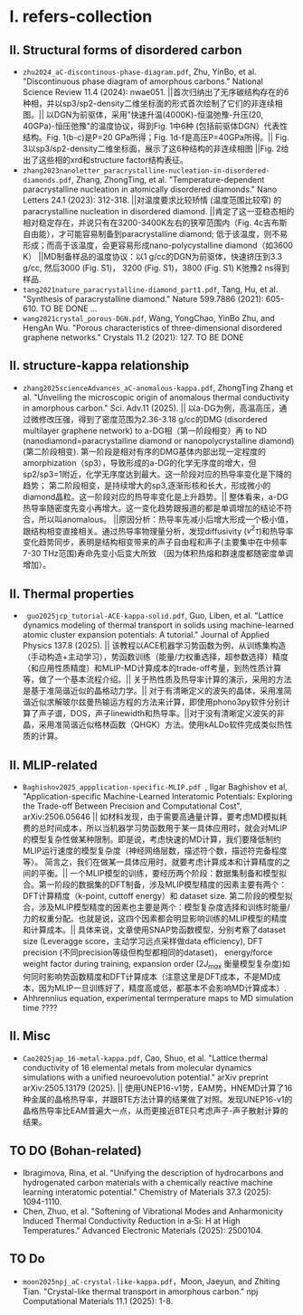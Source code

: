 # I. refers-collection
## II. Structural forms of disordered carbon
- `zhu2024_aC-discontinous-phase-diagram.pdf`, Zhu, YinBo, et al. "Discontinuous phase diagram of amorphous carbons." National Science Review 11.4 (2024): nwae051. ||首次归纳出了无序碳结构存在的6种相，并以sp3/sp2-density二维坐标面的形式首次绘制了它们的非连续相图。|| 以DGN为前驱体，采用"快速升温(4000K)-恒温弛豫-升压(20, 40GPa)-恒压弛豫"的温度协议，得到Fig. 1中6种 (包括前驱体DGN）代表性结构。Fig. 1(b-c)是P=20 GPa所得；Fig. 1d-f是高压P=40GPa所得。|| Fig. 3以sp3/sp2-density二维坐标面，展示了这6种结构的非连续相图 ||Fig. 2给出了这些相的xrd和structure factor结构表征。
- `zhang2023nanoletter_paracrystalline-nucleation-in-disordered-diamonds.pdf`, Zhang, ZhongTing, et al. "Temperature-dependent paracrystalline nucleation in atomically disordered diamonds." Nano Letters 24.1 (2023): 312-318.  ||对温度要求比较矫情 (温度范围比较窄) 的paracrystalline nucleation in disordered diamond. ||肯定了这一亚稳态相的相对稳定存在，并说只有在3200-3400K左右的狭窄范围内（Fig. 4c吉布斯自由能），才可能容易制备到paracrystalline diamond; 低于该温度，则不易形成；而高于该温度，会更容易形成nano-polycystalline diamond（如3600 K） ||MD制备样品的温度协议：以1 g/cc的DGN为前驱体，快速挤压到3.3 g/cc, 然后3000 (Fig. S1)， 3200 (Fig. S1)，3800 (Fig. S1) K弛豫2 ns得到样品.
- `tang2021nature_paracrystalline-diamond_part1.pdf`, Tang, Hu, et al. "Synthesis of paracrystalline diamond." Nature 599.7886 (2021): 605-610. TO BE DONE ...
- `wang2021crystal_porous-DGN.pdf`,   Wang, YongChao, YinBo Zhu, and HengAn Wu. "Porous characteristics of three-dimensional disordered graphene networks." Crystals 11.2 (2021): 127. TO BE DONE


## II. structure-kappa relationship

- `zhang2025scienceAdvances_aC-anomalous-kappa.pdf`, ZhongTing Zhang et al. "Unveiling the microscopic origin of anomalous thermal conductivity in amorphous carbon." Sci. Adv.11 (2025). || 以a-DG为例，高温高压，通过微修改压强，得到了密度范围为2.36-3.18 g/cc的DMG (disordered multilayer graphene network) to a-DG相（第一阶段相变）再 to ND (nanodiamond=paracrystalline diamond or nanopolycrystalline diamond) (第二阶段相变). 第一阶段是相对有序的DMG基体内部出现一定程度的amorphization（sp3），导致形成的a-DG的化学无序度的增大，但sp2/sp3=1附近，化学无序度达到最大。这一阶段对应的热导率变化是下降的趋势； 第二阶段相变，是持续增大的sp3,逐渐形核和长大，形成微小的diamond晶粒。这一阶段对应的热导率变化是上升趋势。|| 整体看来，a-DG热导率随密度先变小再增大。这一变化趋势跟报道的都是单调增加的结论不符合，所以叫anomalous。 ||原因分析：热导率先减小后增大形成一个极小值，跟结构相变直接相关。通过热导率物理量分析，发现diffusivity ($v^2\tau$)和热导率变化趋势同步，表明是结构相变带来的声子自由程和声子(主要集中在中频率7-30 THz范围)寿命先变小后变大所致 （因为体积热熔和群速度都随密度单调增加）。





## II. Thermal properties

- ` guo2025jcp_tutorial-ACE-kappa-solid.pdf`, Guo, Liben, et al. "Lattice dynamics modeling of thermal transport in solids using machine-learned atomic cluster expansion potentials: A tutorial." Journal of Applied Physics 137.8 (2025). || 该教程以ACE机器学习势函数为例，从训练集构造（手动构造+主动学习），势函数训练（能量/力权重选择，超参数选择）精度（和应用性质精度）和MLIP-MD计算成本的trade-off考量，到热性质计算等，做了一个基本流程介绍。|| 关于热性质及热导率计算的演示，采用的方法是基于准简谐近似的晶格动力学。|| 对于有清晰定义的波矢的晶体，采用准简谐近似求解玻尔兹曼热输运方程的方法来计算，即使用phono3py软件分别计算了声子谱，DOS，声子linewidth和热导率。||对于没有清晰定义波矢的非晶，采用准简谐近似格林函数（QHGK）方法。使用kALDo软件完成类似热性质的计算。



## II. MLIP-related

- `Baghishov2025_appplication-specific-MLIP.pdf `, Ilgar Baghishov et al, "Application-specific Machine-Learned Interatomic Potentials: Exploring the Trade-off Between Precision and Computational Cost", arXiv:2506.05646 || 如材料发现，由于需要高通量计算，要考虑MD模拟耗费的总时间成本，所以当机器学习势函数用于某一具体应用时，就会对MLIP的模型复杂性做某种限制。即是说，考虑快速的MD计算，我们要降低制约MLIP运行速度的模型复杂度（神经网络层数，描述符个数，描述符完备程度等）。 简言之，我们在做某一具体应用时，就要考虑计算成本和计算精度的之间的平衡。|| 一个MLIP模型的训练，要经历两个阶段：数据集制备和模型拟合。第一阶段的数据集的DFT制备，涉及MLIP模型精度的因素主要有两个：DFT计算精度（k-point, cuttoff energy）和 dataset size. 第二阶段的模型拟合，涉及MLIP模型精度的因素也主要是两个：模型复杂度选择和训练时能量/力的权重分配。也就是说，这四个因素都会明显影响训练的MLIP模型的精度和计算成本。|| 具体来说，文章使用SNAP势函数模型，分别考察了dataset size (Leveragge score，主动学习远点采样做data efficiency), DFT precision (不同precision等级但构型都相同的dataset)， energy/force weight factor during training, expansion order (2$J_{max}$ 衡量模型复杂度)如何同时影响势函数精度和DFT计算成本（注意这里是DFT成本，不是MD成本，因为MLIP一旦训练好了，精度高或低，都基本不会影响MD计算成本）.
- Ahhrenniius equation, experimental termperature maps to MD simulation time ????






## II. Misc

- `Cao2025jap_16-metal-kappa.pdf`, Cao, Shuo, et al. "Lattice thermal conductivity of 16 elemental metals from molecular dynamics simulations with a unified neuroevolution potential." arXiv preprint arXiv:2505.13179 (2025). || 使用UNEP16-v1势，EAM势，HNEMD计算了16种金属的晶格热导率，并跟BTE方法计算的结果做了对照。发现UNEP16-v1的晶格热导率比EAM普遍大一点，从而更接近BTE只考虑声子-声子散射计算的结果。


## TO DO (Bohan-related)
- Ibragimova, Rina, et al. "Unifying the description of hydrocarbons and hydrogenated carbon materials with a chemically reactive machine learning interatomic potential." Chemistry of Materials 37.3 (2025): 1094-1110.
- Chen, Zhuo, et al. "Softening of Vibrational Modes and Anharmonicity Induced Thermal Conductivity Reduction in a‐Si: H at High Temperatures." Advanced Electronic Materials (2025): 2500104.


## TO Do

- `moon2025npj_aC-crystal-like-kappa.pdf`，Moon, Jaeyun, and Zhiting Tian. "Crystal-like thermal transport in amorphous carbon." npj Computational Materials 11.1 (2025): 1-8.



